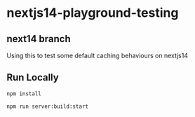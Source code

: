 # nextjs14-playground-testing
## next14 branch
Using this to test some default caching behaviours on nextjs14

## Run Locally

```bash
npm install

npm run server:build:start
```
